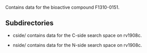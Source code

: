 Contains data for the bioactive compound F1310-0151.

## Subdirectories

- cside/ contains data for the C-side search space on rv1908c.

- nside/ contains data for the N-side search space on rv1908c.

